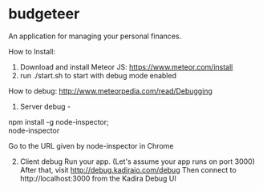 # budgeteer

An application for managing your personal finances.

How to Install:
1) Download and install Meteor JS: https://www.meteor.com/install
2) run ./start.sh to start with debug mode enabled

How to debug: 
http://www.meteorpedia.com/read/Debugging
1) Server debug - 
  
  npm install -g node-inspector;  
  node-inspector
  
  Go to the URL given by node-inspector in Chrome

2) Client debug
  Run your app. (Let's assume your app runs on port 3000)
  After that, visit http://debug.kadiraio.com/debug
  Then connect to http://localhost:3000 from the Kadira Debug UI




